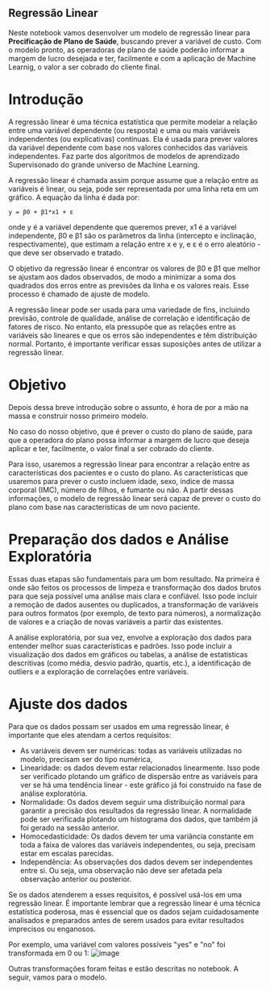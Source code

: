 ## Regressão Linear

Neste notebook vamos desenvolver um modelo de regressão linear para **Precificação de Plano de Saúde**, buscando prever a variável de custo. Com o modelo pronto,
as operadoras de plano de saúde poderão informar a margem de lucro desejada e ter, facilmente e com a aplicação de Machine Learnig, o valor a ser cobrado do 
cliente final.

# Introdução

A regressão linear é uma técnica estatística que permite modelar a relação entre uma variável dependente (ou resposta) e uma ou mais variáveis independentes (ou explicativas) contínuas. Ela é usada para prever valores da variável dependente com base nos valores conhecidos das variáveis independentes. Faz parte dos algoritmos de modelos de aprendizado Supervisonado do grande universo de Machine Learning.

A regressão linear é chamada assim porque assume que a relação entre as variáveis é linear, ou seja, pode ser representada por uma linha reta em um gráfico. A equação da linha é dada por:

    y = β0 + β1*x1 + ε

onde y é a variável dependente que queremos prever, x1 é a variável independente, β0 e β1 são os parâmetros da linha (intercepto e inclinação, respectivamente), que estimam a relação entre x e y, e ε é o erro aleatório - que deve ser observado e tratado.

O objetivo da regressão linear é encontrar os valores de β0 e β1 que melhor se ajustam aos dados observados, de modo a minimizar a soma dos quadrados dos erros entre as previsões da linha e os valores reais. Esse processo é chamado de ajuste de modelo.

A regressão linear pode ser usada para uma variedade de fins, incluindo previsão, controle de qualidade, análise de correlação e identificação de fatores de risco. No entanto, ela pressupõe que as relações entre as variáveis são lineares e que os erros são independentes e têm distribuição normal. Portanto, é importante verificar essas suposições antes de utilizar a regressão linear.

# Objetivo

Depois dessa breve introdução sobre o assunto, é hora de por a mão na massa e construir nosso primeiro modelo.

No caso do nosso objetivo, que é prever o custo do plano de saúde, para que a operadora do plano possa informar a margem de lucro que deseja aplicar e ter, facilmente, o valor final a ser cobrado do cliente.

Para isso, usaremos a regressão linear para encontrar a relação entre as características dos pacientes e o custo do plano. As características que usaremos para prever o custo incluem idade, sexo, índice de massa corporal (IMC), número de filhos, e fumante ou não. A partir dessas informações, o modelo de regressão linear será capaz de prever o custo do plano com base nas características de um novo paciente.

# Preparação dos dados e Análise Exploratória

Essas duas etapas são fundamentais para um bom resultado. Na primeira é onde são feitos os processos de limpeza e transformação dos dados brutos para que seja 
possível uma análise mais clara e confiável. Isso pode incluir a remoção de dados ausentes ou duplicados, a transformação de variáveis
para outros formatos (por exemplo, de texto para números), a normalização de valores e a criação de novas variáveis a partir das existentes. 

A análise exploratória, por sua vez, envolve a exploração dos dados para entender melhor suas características e padrões. Isso pode incluir a visualização dos 
dados em gráficos ou tabelas, a análise de estatísticas descritivas (como média, desvio padrão, quartis, etc.), a identificação de outliers e a exploração de 
correlações entre variáveis.

# Ajuste dos dados
Para que os dados possam ser usados em uma regressão linear, é importante que eles atendam a certos requisitos:

 * As variáveis devem ser numéricas: todas as variáveis utilizadas no modelo, precisam ser do tipo numérica,
 * Linearidade: os dados devem estar relacionados linearmente. Isso pode ser verificado plotando um gráfico de dispersão entre as variáveis para ver se há uma tendência linear - este gráfico já foi construido na fase de análise exploratória.
 * Normalidade: Os dados devem seguir uma distribuição normal para garantir a precisão dos resultados da regressão linear. A normalidade pode ser verificada plotando um histograma dos dados, que também já foi gerado na sessão anterior.
 * Homocedasticidade: Os dados devem ter uma variância constante em toda a faixa de valores das variáveis independentes, ou seja, precisam estar em escalas parecidas.
 * Independência: As observações dos dados devem ser independentes entre si. Ou seja, uma observação não deve ser afetada pela observação anterior ou posterior.

Se os dados atenderem a esses requisitos, é possível usá-los em uma regressão linear. É importante lembrar que a regressão linear é uma técnica estatística poderosa, mas é essencial que os dados sejam cuidadosamente analisados e preparados antes de serem usados para evitar resultados imprecisos ou enganosos.

Por exemplo, uma variável com valores possíveis "yes" e "no" foi transformada em 0 ou 1:
![image](https://user-images.githubusercontent.com/11036213/222989043-dbb7c9b3-7fc7-4b62-b6e1-642618cd0ff3.png)

Outras transformações foram feitas e estão descritas no notebook. A seguir, vamos para o modelo.

